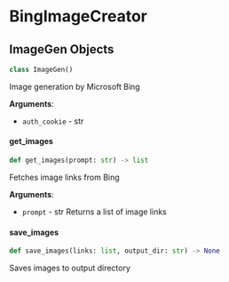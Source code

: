 <a id="BingImageCreator"></a>

# BingImageCreator

<a id="BingImageCreator.ImageGen"></a>

## ImageGen Objects

```python
class ImageGen()
```

Image generation by Microsoft Bing

**Arguments**:

- `auth_cookie` - str

<a id="BingImageCreator.ImageGen.get_images"></a>

#### get\_images

```python
def get_images(prompt: str) -> list
```

Fetches image links from Bing

**Arguments**:

- `prompt` - str
  Returns a list of image links

<a id="BingImageCreator.ImageGen.save_images"></a>

#### save\_images

```python
def save_images(links: list, output_dir: str) -> None
```

Saves images to output directory

